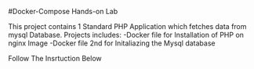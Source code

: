 #Docker-Compose Hands-on Lab

This project contains 1 Standard PHP Application which fetches data from mysql Database.
Projects includes:
-Docker file for Installation of PHP on nginx Image
-Docker file 2nd for Initaliazing the Mysql database

Follow The Insrtuction Below
